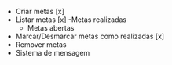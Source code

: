- Criar metas [x]
- Listar metas [x]
  -Metas realizadas
  - Metas abertas
- Marcar/Desmarcar metas como realizadas [x]
- Remover metas
- Sistema de mensagem
